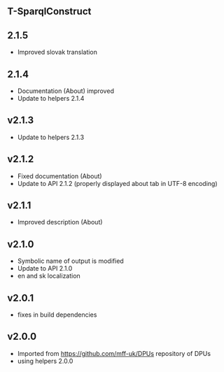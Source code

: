 T-SparqlConstruct
----------

2.1.5
---
* Improved slovak translation

2.1.4
---
* Documentation (About) improved
* Update to helpers 2.1.4

v2.1.3
---
* Update to helpers 2.1.3

v2.1.2
---
* Fixed documentation (About)
* Update to API 2.1.2 (properly displayed about tab in UTF-8 encoding)

v2.1.1
---
* Improved description (About)

v2.1.0
---
* Symbolic name of output is modified
* Update to API 2.1.0
* en and sk localization

v2.0.1
---
* fixes in build dependencies

v2.0.0
---
* Imported from https://github.com/mff-uk/DPUs repository of DPUs
* using helpers 2.0.0
